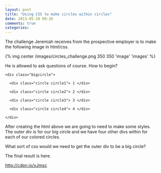 ```yaml
---
layout: post
title: "Using CSS to make circles within circles"
date: 2013-05-28 09:26
comments: true
categories:
---
```


The challenge Jeremiah receives from the prospective employer is to make the following image in html/css.

{% img center /images/circles_challenge.png 350 350 'image' 'images' %}

He is allowed to ask questions of course.  How to begin?

    <div class="bigcircle">

      <div class="circle circle1"> 1 </div>

      <div class="circle circle2"> 2 </div>

      <div class="circle circle3"> 3 </div>

      <div class="circle circle4"> 4 </div>

    </div>

After creating the html above we are going to need to make some styles.  The outer div is for our big circle and we have four other divs within for each of our colored circles.

What sort of css would we need to get the outer div to be a big circle?

The final result is here.

http://cdpn.io/xJmsc